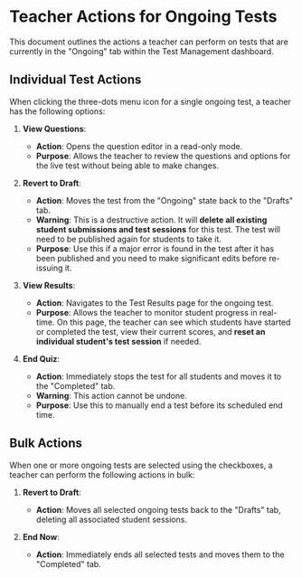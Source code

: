 # Teacher Actions for Ongoing Tests

This document outlines the actions a teacher can perform on tests that are currently in the "Ongoing" tab within the Test Management dashboard.

## Individual Test Actions

When clicking the three-dots menu icon for a single ongoing test, a teacher has the following options:

1.  **View Questions**:
    *   **Action**: Opens the question editor in a read-only mode.
    *   **Purpose**: Allows the teacher to review the questions and options for the live test without being able to make changes.

2.  **Revert to Draft**:
    *   **Action**: Moves the test from the "Ongoing" state back to the "Drafts" tab.
    *   **Warning**: This is a destructive action. It will **delete all existing student submissions and test sessions** for this test. The test will need to be published again for students to take it.
    *   **Purpose**: Use this if a major error is found in the test after it has been published and you need to make significant edits before re-issuing it.

3.  **View Results**:
    *   **Action**: Navigates to the Test Results page for the ongoing test.
    *   **Purpose**: Allows the teacher to monitor student progress in real-time. On this page, the teacher can see which students have started or completed the test, view their current scores, and **reset an individual student's test session** if needed.

4.  **End Quiz**:
    *   **Action**: Immediately stops the test for all students and moves it to the "Completed" tab.
    *   **Warning**: This action cannot be undone.
    *   **Purpose**: Use this to manually end a test before its scheduled end time.

## Bulk Actions

When one or more ongoing tests are selected using the checkboxes, a teacher can perform the following actions in bulk:

1.  **Revert to Draft**:
    *   **Action**: Moves all selected ongoing tests back to the "Drafts" tab, deleting all associated student sessions.

2.  **End Now**:
    *   **Action**: Immediately ends all selected tests and moves them to the "Completed" tab.
